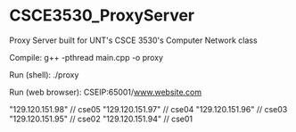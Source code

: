 # CSCE3530_ProxyServer
Proxy Server built for UNT's CSCE 3530's Computer Network class

Compile:
g++ -pthread main.cpp -o proxy

Run (shell):
./proxy

Run (web browser):
CSEIP:65001/www.website.com

"129.120.151.98" // cse05
"129.120.151.97" // cse04
"129.120.151.96" // cse03
"129.120.151.95" // cse02
"129.120.151.94" // cse01
